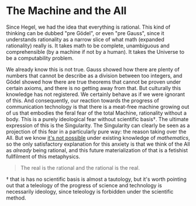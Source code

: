 # The Machine and the All
Since Hegel, we had the idea that everything is rational. This kind of thinking can be dubbed "pre Gödel", or even "pre Gauss", since it understands rationality as a narrow slice of what math (expanded rationality) really is. It takes math to be complete, unambiguous and comprehensible (by a machine if not by a human). It takes the Universe to be a computability problem. 

We already know this is not true. Gauss showed how there are plenty of numbers that cannot be describe as a division between too integers, and Gödel showed how there are true theorems that cannot be proven under certain axioms, and there is no getting away from that. But culturally this knowledge has not registered. We certainly behave as if we were ignorant of this. And consequently, our reaction towards the progress of communication technology is that there is a meat-free machine growing out of us that embodies the feral fear of the total Machine, rationality without a body. This is a purely ideological fear without scientific basis†. The ultimate expression of this is the Singularity. The Singularity can clearly be seen as a projection of this fear in a particularly pure way: the reason taking over the All. But we know [it's not possible](http://nautil.us/issue/49/the-absurd/chaos-makes-the-multiverse-unnecessary?utm_source=ticker&utm_medium=article&utm_campaign=chaos-makes-the-multiverse-unnecessary) under existing knowledge of _mathematics_, so the only satisfactory explanation for this anxiety is that we think of the All as _already_ being rational, and this future materialization of that is a fetishist fullfilment of this metaphysics.

> The real is the rational and the rational is the real. 

† that is has no scientific basis is almost a tautology, but it's worth pointing out that a teleology of the progress of science and technology is necessarily ideology, since teleology is forbidden under the scientific method.

